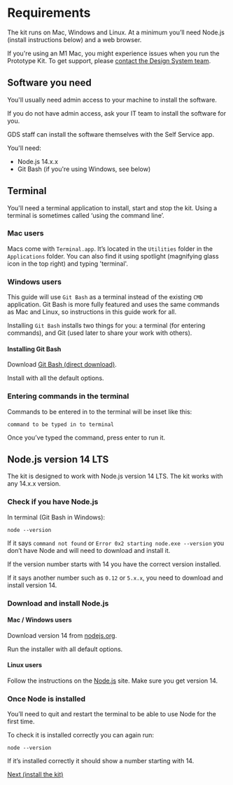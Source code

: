 # Requirements

The kit runs on Mac, Windows and Linux. At a minimum you’ll need Node.js (install instructions below) and a web browser.

If you're using an M1 Mac, you might experience issues when you run the Prototype Kit. To get support, please [contact the Design System team](https://design-system.service.gov.uk/get-in-touch/).

## Software you need

You'll usually need admin access to your machine to install the software.

If you do not have admin access, ask your IT team to install the software for you.

GDS staff can install the software themselves with the Self Service app.

You'll need:

* Node.js 14.x.x
* Git Bash (if you're using Windows, see below)

## Terminal

You'll need a terminal application to install, start and stop the kit. Using a terminal is sometimes called ‘using the command line’.

### Mac users

Macs come with `Terminal.app`. It’s located in the `Utilities` folder in the `Applications` folder. You can also find it using spotlight (magnifying glass icon in the top right) and typing 'terminal'.

### Windows users

This guide will use `Git Bash` as a terminal instead of the existing `CMD` application. Git Bash is more fully featured and uses the same commands as Mac and Linux, so instructions in this guide work for all.

Installing `Git Bash` installs two things for you: a terminal (for entering commands), and Git (used later to share your work with others).

#### Installing Git Bash

Download [Git Bash (direct download)](https://git-scm.com/download/win).

Install with all the default options.

### Entering commands in the terminal

Commands to be entered in to the terminal will be inset like this:
```
command to be typed in to terminal
```
Once you’ve typed the command, press enter to run it.


## Node.js version 14 LTS

The kit is designed to work with Node.js version 14 LTS. The kit works with any 14.x.x version.

### Check if you have Node.js

In terminal (Git Bash in Windows):
```
node --version
```
If it says `command not found` or `Error 0x2 starting node.exe --version` you don’t have Node and will need to download and install it.

If the version number starts with 14 you have the correct version installed.

If it says another number such as `0.12` or `5.x.x`, you need to download and install version 14.

### Download and install Node.js

#### Mac / Windows users

Download version 14 from [nodejs.org](https://nodejs.org/en/).

Run the installer with all default options.

#### Linux users

Follow the instructions on the [Node.js](https://nodejs.org/en/download/package-manager/#debian-and-ubuntu-based-linux-distributions
) site. Make sure you get version 14.

### Once Node is installed

You’ll need to quit and restart the terminal to be able to use Node for the first time.

To check it is installed correctly you can again run:
```
node --version
```

If it’s installed correctly it should show a number starting with 14.

<a href="install-the-kit.md" class="button">Next (install the kit)</a>
